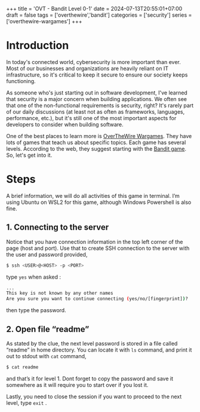 +++
title = 'OVT - Bandit Level 0-1'
date = 2024-07-13T20:55:01+07:00
draft = false
tags = ['overthewire','bandit']
categories = ['security']
series = ['overthewire-wargames']
+++

# Introduction

In today's connected world, cybersecurity is more important than ever. Most of our businesses and organizations are heavily reliant on IT infrastructure, so it's critical to keep it secure to ensure our society keeps functioning.

As someone who's just starting out in software development, I've learned that security is a major concern when building applications. We often see that one of the non-functional requirements is security, right? It's rarely part of our daily discussions (at least not as often as frameworks, languages, performance, etc.), but it's still one of the most important aspects for developers to consider when building software.

One of the best places to learn more is [OverTheWire Wargames](https://overthewire.org/wargames/). They have lots of games that teach us about specific topics. Each game has several levels. According to the web, they suggest starting with the [Bandit game](https://overthewire.org/wargames/bandit/). So, let's get into it.

# Steps

A brief information, we will do all activities of this game in terminal. I’m using Ubuntu on WSL2 for this game, although Windows Powershell is also fine.

## 1. Connecting to the server

Notice that you have connection information in the top left corner of the page (host and port). Use that to create SSH connection to the server with the user and password provided,

```bash
$ ssh <USER>@<HOST> -p <PORT>
```

type `yes` when asked :

```bash
...
This key is not known by any other names
Are you sure you want to continue connecting (yes/no/[fingerprint])?
```

then type the password.

## 2. Open file “readme”

As stated by the clue, the next level password is stored in a file called “readme” in home directory. You can locate it with `ls` command, and print it out to stdout with `cat` command,

```bash
$ cat readme
```

and that’s it for level 1. Dont forget to copy the password and save it somewhere as it will require you to start over if you lost it.

Lastly, you need to close the session if you want to proceed to the next level, type `exit` .
